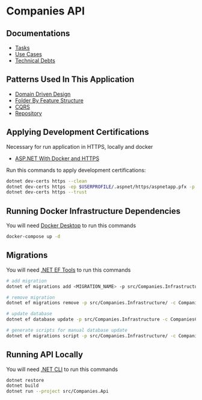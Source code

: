 # Companies API

## Documentations

- [Tasks](./documentation/../documentation/TASKS.md)
- [Use Cases](./documentation/../documentation/USECASES.md)
- [Technical Debts](./documentation/TECHNICAL_DEBTS.md)

## Patterns Used In This Application

- [Domain Driven Design](https://balta.io/cursos/modelando-dominios-ricos)
- [Folder By Feature Structure](https://github.com/tfsantosbr/dotnet-folder-by-feature-structure)
- [CQRS](https://balta.io/blog/aspnet-core-cqrs-mediator)
- [Repository](https://learning.eximia.co/videos/repositorios/)

## Applying Development Certifications

Necessary for run application in HTTPS, locally and docker

- [ASP.NET With Docker and HTTPS](https://josiahmortenson.dev/blog/2020-06-08-aspnetcore-docker-https)

Run this commands to apply development certifications:

```bash
dotnet dev-certs https --clean
dotnet dev-certs https -ep $USERPROFILE/.aspnet/https/aspnetapp.pfx -p dev@123
dotnet dev-certs https --trust

```

## Running Docker Infrastructure Dependencies

You will need [Docker Desktop](https://docs.docker.com/desktop/install/windows-install/) to run this commands

```bash
docker-compose up -d
```

## Migrations

You will need [.NET EF Tools](https://docs.microsoft.com/en-us/ef/core/cli/dotnet) to run this commands

```bash
# add migration
dotnet ef migrations add <MIGRATION_NAME> -p src/Companies.Infrastructure/ -c CompaniesContext -s src/Companies.Api -o Contexts/Migrations

# remove migration
dotnet ef migrations remove -p src/Companies.Infrastructure/ -c CompaniesContext -s src/Companies.Api

# update database
dotnet ef database update -p src/Companies.Infrastructure -c CompaniesContext -s src/Companies.Api

# generate scripts for manual database update
dotnet ef migrations script -p src/Companies.Infrastructure/ -c CompaniesContext -s src/Companies.Api -o ./scripts/migrations.sql
```

## Running API Locally

You will need [.NET CLI](https://dotnet.microsoft.com/en-us/download) to run this commands

```bash
dotnet restore
dotnet build
dotnet run --project src/Companies.Api
```
